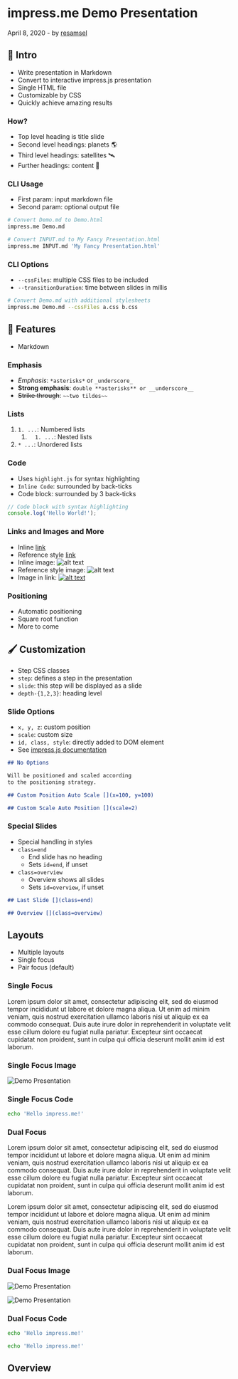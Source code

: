 impress.me Demo Presentation
====================================

April 8, 2020 - by [resamsel](https://github.com/resamsel)

## 🧭 Intro

* Write presentation in Markdown
* Convert to interactive impress.js presentation
* Single HTML file
* Customizable by CSS
* Quickly achieve amazing results

### How?

* Top level heading is title slide
* Second level headings: planets 🌎
* Third level headings: satellites 🛰️
* Further headings: content 📖

### CLI Usage

* First param: input markdown file
* Second param: optional output file

```bash
# Convert Demo.md to Demo.html
impress.me Demo.md

# Convert INPUT.md to My Fancy Presentation.html
impress.me INPUT.md 'My Fancy Presentation.html'
```

### CLI Options

* `--cssFiles`: multiple CSS files to be included
* `--transitionDuration`: time between slides in millis

```bash
# Convert Demo.md with additional stylesheets
impress.me Demo.md --cssFiles a.css b.css
```

## 🧰 Features

* Markdown

### Emphasis

* *Emphasis*: `*asterisks*` or `_underscore_`
* **Strong emphasis**: `double **asterisks** or __underscore__`
* ~~Strike through~~: `~~two tildes~~`

### Lists

1. `1. ...`: Numbered lists
   1. `  1. ...`: Nested lists
1. `* ...`: Unordered lists

### Code

* Uses `highlight.js` for syntax highlighting
* `Inline Code`: surrounded by back-ticks
* Code block: surrounded by 3 back-ticks

```javascript
// Code block with syntax highlighting
console.log('Hello World!');
```

### Links and Images and More

* Inline [link](https://github.com/resamsel/impress.me)
* Reference style [link]
* Inline image:
  ![alt text](https://github.com/adam-p/markdown-here/raw/master/src/common/images/icon48.png "Logo Title Text 1")
* Reference style image:
  ![alt text][logo]
* Image in link:
  [![alt text][logo]](https://github.com/resamsel/impress.me)

### Positioning

* Automatic positioning
* Square root function
* More to come

## 🖌️ Customization

* Step CSS classes
* `step`: defines a step in the presentation
* `slide`: this step will be displayed as a slide
* `depth-{1,2,3}`: heading level

### Slide Options

* `x, y, z`: custom position
* `scale`: custom size
* `id, class, style`: directly added to DOM element
* See [impress.js documentation](https://github.com/impress/impress.js/blob/master/DOCUMENTATION.md#step-element)

```markdown
## No Options

Will be positioned and scaled according
to the positioning strategy.

## Custom Position Auto Scale [](x=100, y=100)

## Custom Scale Auto Position [](scale=2)
```

### Special Slides

* Special handling in styles
* `class=end`
  * End slide has no heading
  * Sets `id=end`, if unset
* `class=overview`
  * Overview shows all slides
  * Sets `id=overview`, if unset

```markdown
## Last Slide [](class=end)

## Overview [](class=overview)
```

## Layouts

* Multiple layouts
* Single focus
* Pair focus (default)

### Single Focus [](class=focus-single)

Lorem ipsum dolor sit amet, consectetur adipiscing elit, sed do eiusmod tempor incididunt ut labore et dolore magna aliqua. Ut enim ad minim veniam, quis nostrud exercitation ullamco laboris nisi ut aliquip ex ea commodo consequat. Duis aute irure dolor in reprehenderit in voluptate velit esse cillum dolore eu fugiat nulla pariatur. Excepteur sint occaecat cupidatat non proident, sunt in culpa qui officia deserunt mollit anim id est laborum.

### Single Focus Image [](class=focus-single)

![Demo Presentation][demo-presentation]

### Single Focus Code [](class=focus-single)

```bash
echo 'Hello impress.me!'
```

### Dual Focus [](class=focus-dual)

Lorem ipsum dolor sit amet, consectetur adipiscing elit, sed do eiusmod tempor incididunt ut labore et dolore magna aliqua. Ut enim ad minim veniam, quis nostrud exercitation ullamco laboris nisi ut aliquip ex ea commodo consequat. Duis aute irure dolor in reprehenderit in voluptate velit esse cillum dolore eu fugiat nulla pariatur. Excepteur sint occaecat cupidatat non proident, sunt in culpa qui officia deserunt mollit anim id est laborum.

Lorem ipsum dolor sit amet, consectetur adipiscing elit, sed do eiusmod tempor incididunt ut labore et dolore magna aliqua. Ut enim ad minim veniam, quis nostrud exercitation ullamco laboris nisi ut aliquip ex ea commodo consequat. Duis aute irure dolor in reprehenderit in voluptate velit esse cillum dolore eu fugiat nulla pariatur. Excepteur sint occaecat cupidatat non proident, sunt in culpa qui officia deserunt mollit anim id est laborum.

### Dual Focus Image [](class=focus-dual)

![Demo Presentation][demo-presentation]

![Demo Presentation][demo-presentation]

### Dual Focus Code [](class=focus-dual)

```bash
echo 'Hello impress.me!'
```

```bash
echo 'Hello impress.me!'
```

## Overview [](class=overview)

[logo]: https://github.com/adam-p/markdown-here/raw/master/src/common/images/icon48.png "Logo Title Text 2"
[demo-presentation]: assets/demo-presentation.png "Demo Presentation"
[link]: http://www.reddit.com
